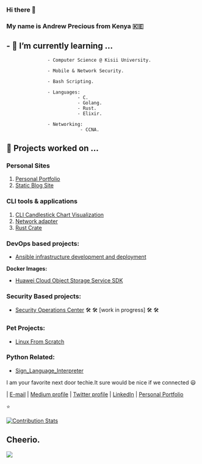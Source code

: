 ### Hi there 👋

### My name is Andrew Precious from Kenya :kenya:

## - 🌱 I’m currently learning ...
                    
                   - Computer Science @ Kisii University.                            
                                                                                                       
                   - Mobile & Network Security.
                                      
                   - Bash Scripting.
                   
                   - Languages:
                              - C.
                              - Golang.
                              - Rust.
                              - Elixir.
                   
                   - Networking:
                               - CCNA.
                   
##  🌱 Projects worked on ...

### Personal Sites
1. [Personal Portfolio](https://andrewmbugua.netlify.app/)
2. [Static Blog Site ](https://andrewmbugua.github.io/)

### CLI tools & applications
1. [CLI Candlestick Chart Visualization](https://github.com/AndrewMbugua/cli-candlestick-chart)
2. [Network adapter](https://github.com/AndrewMbugua/network_applications/tree/main/network-adapters)
3. [Rust Crate](https://crates.io/crates/tcp_packet)

### DevOps based projects:
- [Ansible infrastructure development and deployment](https://github.com/Andrews-Projects/Ansible-infrastructure-development-and-deployment)

**Docker Images:**

- [Huawei Cloud Object Storage Service SDK](https://hub.docker.com/repository/docker/andrewmbugua/huawei_cloud_obs_sdk)

### Security Based projects:

 - [Security Operations Center](https://github.com/Andrews-Projects/Security-Operations-Center)    🛠️ 🛠️ [work in progress] 🛠️ 🛠️
 
### Pet Projects:
- [Linux From Scratch](https://github.com/AndrewMbugua/Sahara)


### Python Related:
- [Sign_Language_Interpreter](https://github.com/AndrewMbugua/Sign_Language_Interpreter)


                    
I am your favorite next door techie.It sure would be nice if we connected :smiley:


                                                        
| [E-mail](andrewmbugua388@gmail.com)    |    [Medium profile](https://medium.com/@andrewmbugua388)     |    [Twitter profile]()    |   [LinkedIn](https://www.linkedin.com/in/andrew-mbugua-28a83518b/)    |    [Personal Portfolio](http://andrewmbugua.com/)
                                                        

:star:

[![Contribution Stats](https://github-contribution-stats.vercel.app/api/?username=AndrewMbugua)](https://github.com/AndrewMbugua/github-contribution-stats/)


## Cheerio.

![](https://raw.githubusercontent.com/Giphy/GiphyAPI/master/api_giphy_header.gif)
